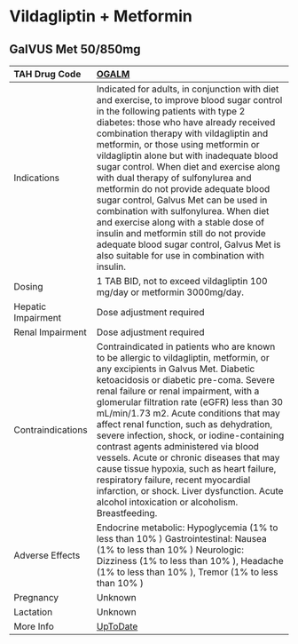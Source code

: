 # Vildagliptin + Metformin

## GalVUS Met 50/850mg

| TAH Drug Code      | [OGALM](https://www.tahsda.org.tw/drugs/hissearch.php?drug_code=OGALM)                                                                                                                                                                                                                                                                                                                                                                                                                                                                                                                                                                                                                                   |
|:-------------------|:---------------------------------------------------------------------------------------------------------------------------------------------------------------------------------------------------------------------------------------------------------------------------------------------------------------------------------------------------------------------------------------------------------------------------------------------------------------------------------------------------------------------------------------------------------------------------------------------------------------------------------------------------------------------------------------------------------|
| Indications        | Indicated for adults, in conjunction with diet and exercise, to improve blood sugar control in the following patients with type 2 diabetes: those who have already received combination therapy with vildagliptin and metformin, or those using metformin or vildagliptin alone but with inadequate blood sugar control. When diet and exercise along with dual therapy of sulfonylurea and metformin do not provide adequate blood sugar control, Galvus Met can be used in combination with sulfonylurea. When diet and exercise along with a stable dose of insulin and metformin still do not provide adequate blood sugar control, Galvus Met is also suitable for use in combination with insulin. |
| Dosing             | 1 TAB BID, not to exceed vildagliptin 100 mg/day or metformin 3000mg/day.                                                                                                                                                                                                                                                                                                                                                                                                                                                                                                                                                                                                                                |
| Hepatic Impairment | Dose adjustment required                                                                                                                                                                                                                                                                                                                                                                                                                                                                                                                                                                                                                                                                                 |
| Renal Impairment   | Dose adjustment required                                                                                                                                                                                                                                                                                                                                                                                                                                                                                                                                                                                                                                                                                 |
| Contraindications  | Contraindicated in patients who are known to be allergic to vildagliptin, metformin, or any excipients in Galvus Met. Diabetic ketoacidosis or diabetic pre-coma. Severe renal failure or renal impairment, with a glomerular filtration rate (eGFR) less than 30 mL/min/1.73 m2. Acute conditions that may affect renal function, such as dehydration, severe infection, shock, or iodine-containing contrast agents administered via blood vessels. Acute or chronic diseases that may cause tissue hypoxia, such as heart failure, respiratory failure, recent myocardial infarction, or shock. Liver dysfunction. Acute alcohol intoxication or alcoholism. Breastfeeding.                           |
| Adverse Effects    | Endocrine metabolic: Hypoglycemia (1% to less than 10% ) Gastrointestinal: Nausea (1% to less than 10% ) Neurologic: Dizziness (1% to less than 10% ), Headache (1% to less than 10% ), Tremor (1% to less than 10% )                                                                                                                                                                                                                                                                                                                                                                                                                                                                                    |
| Pregnancy          | Unknown                                                                                                                                                                                                                                                                                                                                                                                                                                                                                                                                                                                                                                                                                                  |
| Lactation          | Unknown                                                                                                                                                                                                                                                                                                                                                                                                                                                                                                                                                                                                                                                                                                  |
| More Info          | [UpToDate](https://www.uptodate.com/contents/vildagliptin-and-metformin-drug-information)                                                                                                                                                                                                                                                                                                                                                                                                                                                                                                                                                                                                                |

